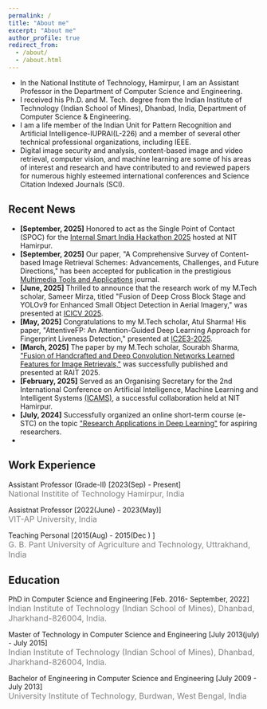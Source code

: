 ```yaml
---
permalink: /
title: "About me"
excerpt: "About me"
author_profile: true
redirect_from: 
  - /about/
  - /about.html
---
```


* In the National Institute of Technology, Hamirpur, I am an Assistant Professor in the Department of Computer Science and Engineering.
* I received his Ph.D. and M. Tech. degree from the Indian Institute of Technology (Indian School of Mines), Dhanbad, India, Department of Computer Science & Engineering.
* I am a life member of the Indian Unit for Pattern Recognition and Artificial Intelligence-IUPRAI(L-226) and a member of several other technical professional organizations, including IEEE.
* Digital image security and analysis, content-based image and video retrieval, computer vision, and machine learning are some of his areas of interest and research and have contributed to and reviewed papers for numerous highly esteemed international conferences and Science Citation Indexed Journals (SCI).

## Recent News 
* **[September, 2025]** Honored to act as the Single Point of Contact (SPOC) for the <a href="https://www.sih.gov.in/">Internal Smart India Hackathon 2025</a> hosted at NIT Hamirpur.
* **[September, 2025]** Our paper, "A Comprehensive Survey of Content-based Image Retrieval Schemes: Advancements, Challenges, and Future Directions," has been accepted for publication in the prestigious <a href="https://link.springer.com/journal/11042">Multimedia Tools and Applications</a> journal. 
* **[June, 2025]** Thrilled to announce that the research work of my M.Tech scholar, Sameer Mirza, titled "Fusion of Deep Cross Block Stage and YOLOv9 for Enhanced Small Object Detection in Aerial Imagery," was presented at <a href="https://www.scrs.in/conference/icivc2025">ICICV 2025</a>.
* **[May, 2025]** Congratulations to my M.Tech scholar, Atul Sharma! His paper, "AttentiveFP: An Attention-Guided Deep Learning Approach for Fingerprint Liveness Detection," presented at <a href="https://academicalerts.org/events/2025-IC2E3-2">IC2E3-2025</a>.
* **[March, 2025]** The paper by my M.Tech scholar, Sourabh Sharma, <a href="https://ieeexplore.ieee.org/abstract/document/11088972?casa_token=_qW7835jtY8AAAAA:hceHVmNskVVdDmLfkUJbzOx_ETXb47wARyo-HW3XGm9QowaVFn5i6l2Vmkqe6KR3JIw-eusXtsQ">"Fusion of Handcrafted and Deep Convolution Networks Learned Features for Image Retrievals,"</a> was successfully published and presented at RAIT 2025. 
* **[February, 2025]** Served as an Organising Secretary for the 2nd International Conference on Artificial Intelligence, Machine Learning and Intelligent Systems <a href="https://sites.google.com/nith.ac.in/icams2025/home">(ICAMS)</a>, a successful collaboration held at NIT Hamirpur.
* **[July, 2024]** Successfully organized an online short-term course (e-STC) on the topic <a href="https://nith.ac.in/uploads/topics/estc-csed17177438577130.pdf">"Research Applications in Deep Learning"</a> for aspiring researchers.
* 
## Work Experience
<p class="common_list bullet_list edu_list"> Assistant Professor (Grade-II) [2023(Sep) - Present]
<br><font size="3" color="gray"> National Institite of Technology Hamirpur, India</font>
</p>
<p class="common_list bullet_list edu_list"> Assistnat Professor [2022(June) - 2023(May)]
<br><font size="3" color="gray"> VIT-AP University, India</font>
</p>
<p class="common_list bullet_list edu_list"> Teaching Personal [2015(Aug) - 2015(Dec ) ]
<br><font size="3" color="gray">G. B. Pant University of Agriculture and Technology, Uttrakhand, India</font>
</p>


## Education

<p class="common_list bullet_list edu_list"> PhD in Computer Science and Engineering [Feb. 2016- September, 2022]
<br><font size="3" color="gray"> Indian Institute of Technology (Indian School of Mines), Dhanbad, Jharkhand-826004, India.</font>
</p>
<p class="common_list bullet_list edu_list"> Master of Technology in Computer Science and Engineering [July 2013(july) - July 2015]
<br><font size="3" color="gray"> Indian Institute of Technology (Indian School of Mines), Dhanbad, Jharkhand-826004, India.</font>
</p>
<p class="common_list bullet_list edu_list"> Bachelor of Engineering in Computer Science and Engineering [July 2009 - July 2013]
<br><font size="3" color="gray"> University Institute of Technology, Burdwan, West Bengal, India</font>
</p>
